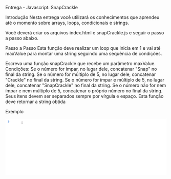 Entrega - Javascript: SnapCrackle

Introdução
Nesta entrega você utilizará os conhecimentos que aprendeu até o momento sobre arrays, loops, condicionais e strings.

Você deverá criar os arquivos index.html e snapCrackle.js e seguir o passo a passo abaixo.

Passo a Passo
Esta função deve realizar um loop que inicia em 1 e vai até maxValue para montar uma string seguindo uma sequência de condições.

Escreva uma função snapCrackle que recebe um parâmetro maxValue.
Condições:
Se o número for ímpar, no lugar dele, concatenar "Snap" no final da string.
Se o número for múltiplo de 5, no lugar dele, concatenar "Crackle" no final da string.
Se o número for ímpar e múltiplo de 5, no lugar dele, concatenar "SnapCrackle" no final da string.
Se o número não for nem ímpar e nem múltiplo de 5, concatenar o próprio número no final da string.
Seus itens devem ser separados sempre por vírgula e espaço.
Esta função deve retornar a string obtida

Exemplo

<img src="./assets/example-1.gif" alt="example 1" />